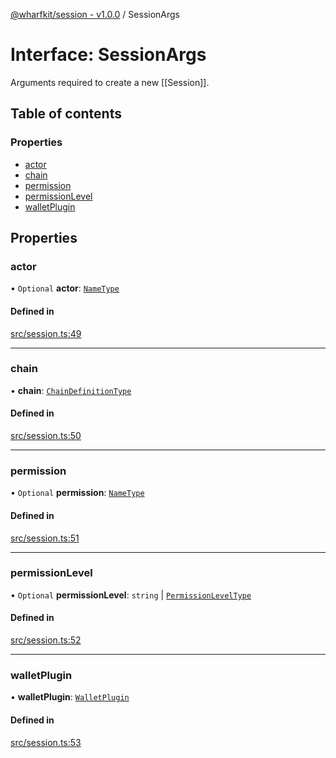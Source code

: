 [@wharfkit/session - v1.0.0](/docs/testREADME.md) / SessionArgs

# Interface: SessionArgs

Arguments required to create a new [[Session]].

## Table of contents

### Properties

- [actor](/docs/testinterfaces/SessionArgs.md#actor)
- [chain](/docs/testinterfaces/SessionArgs.md#chain)
- [permission](/docs/testinterfaces/SessionArgs.md#permission)
- [permissionLevel](/docs/testinterfaces/SessionArgs.md#permissionlevel)
- [walletPlugin](/docs/testinterfaces/SessionArgs.md#walletplugin)

## Properties

### actor

• `Optional` **actor**: [`NameType`](/docs/testREADME.md#nametype)

#### Defined in

[src/session.ts:49](https://github.com/wharfkit/session/blob/3f0b05c/src/session.ts#L49)

___

### chain

• **chain**: [`ChainDefinitionType`](/docs/testREADME.md#chaindefinitiontype)

#### Defined in

[src/session.ts:50](https://github.com/wharfkit/session/blob/3f0b05c/src/session.ts#L50)

___

### permission

• `Optional` **permission**: [`NameType`](/docs/testREADME.md#nametype)

#### Defined in

[src/session.ts:51](https://github.com/wharfkit/session/blob/3f0b05c/src/session.ts#L51)

___

### permissionLevel

• `Optional` **permissionLevel**: `string` \| [`PermissionLevelType`](/docs/testREADME.md#permissionleveltype)

#### Defined in

[src/session.ts:52](https://github.com/wharfkit/session/blob/3f0b05c/src/session.ts#L52)

___

### walletPlugin

• **walletPlugin**: [`WalletPlugin`](/docs/testinterfaces/WalletPlugin.md)

#### Defined in

[src/session.ts:53](https://github.com/wharfkit/session/blob/3f0b05c/src/session.ts#L53)
